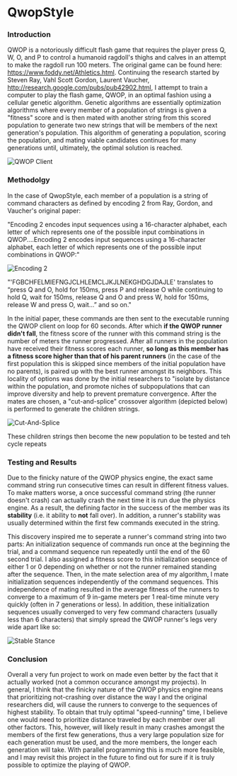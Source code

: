 # QwopStyle
### Introduction
QWOP is a notoriously difficult flash game that requires the player press Q, W, O, and P to control a humanoid ragdoll's thighs and calves in an attempt to make the ragdoll run 100 meters. The original game can be found here: https://www.foddy.net/Athletics.html.
Continuing the research started by Steven Ray, Vahl Scott Gordon, Laurent Vaucher, http://research.google.com/pubs/pub42902.html, I attempt to train a computer to play the flash game, QWOP, in an optimal fashion using a cellular genetic algorithm.
Genetic algorithms are essentially optimization algorithms where every member of a population of strings is given a "fitness" score and is then mated with another string from this scored population to generate two new strings that will be members of the next generation's population.
This algorithm of generating a population, scoring the population, and mating viable candidates continues for many generations until, ultimately, the optimal solution is reached.

![QWOP Client](https://s15.postimg.org/vqujjx9u3/Capture.png "QWOP Client")

### Methodolgy
In the case of QwopStyle, each member of a population is a string of command characters as defined by encoding 2 from Ray, Gordon, and Vaucher's original paper:

"Encoding 2 encodes input sequences using a 16-character alphabet, each letter of which represents one of the possible input combinations in QWOP....Encoding 2 encodes
input sequences using a 16-character alphabet, each letter of which represents one of the possible input combinations in QWOP:"

![Encoding 2](https://s17.postimg.org/b6lbbk5xr/Capture.png)

"'FGBCHFELMIEFNGJCLHLEMCLJKJLNEKGHDGJDAJLE'  translates to “press Q and O, hold for 150ms, press P and release O while continuing to hold Q, wait for 150ms, release Q and O and press W, hold for 150ms, release W and press O, wait…” and so on."

In the initial paper, these commands are then sent to the executable running the QWOP client on loop for 60 seconds. After which **if the QWOP runner didn't fall**, the fitness score of the runner with this command string is the number of meters the runner progressed.
After all runners in the population have received their fitness scores each runner, **so long as this member has a fitness score higher than that of his parent runners** (in the case of the first population this is skipped since members of the initial population have no parents), is paired up with the best runner amongst its neighbors.
This locality of options was done by the initial researchers to "isolate by distance within the population, and promote niches of subpopulations that can improve diversity and help to prevent premature convergence.
After the mates are chosen, a "cut-and-splice" crossover algorithm (depicted below) is performed to generate the children strings.

![Cut-And-Splice](https://upload.wikimedia.org/wikipedia/en/7/73/CutSpliceCrossover.png)

These children strings then become the new population to be tested and teh cycle repeats

### Testing and Results
Due to the finicky nature of the QWOP physics engine, the exact same command string run consecutive times can result in different fitness values. To make matters worse, a once successful command string (the runner doesn't crash) can actually crash the next time it is run due the physics engine.
As a result, the defining factor in the success of the member was its **stability** (i.e. it ability to **not** fall over).
In addition, a runner's stability was usually determined within the first few commands executed in the string.

This discovery inspired me to seperate a runner's command string into two parts: An initialization sequence of commands run once at the beginning the trial, and a command sequence run repeatedly until the end of the 60 second trial.
I also assigned a fitness score to this initialization sequence of either 1 or 0 depending on whether or not the runner remained standing after the sequence.
Then, in the mate selection area of my algorithm, I mate initialization sequences independently of the command sequences.
This independence of mating resulted in the average fitness of the runners to converge to a maximum of 9 in-game meters per 1 real-time minute very quickly (often in 7 generations or less).
In addition, these initialization sequences usually converged to very few command characters (usually less than 6 characters) that simply spread the QWOP runner's legs very wide apart like so:

![Stable Stance](https://s17.postimg.org/qk6d1x0n3/Capture.png)

### Conclusion
Overall a very fun project to work on made even better by the fact that it actually worked (not a common occurance amongst my projects).
In general, I think that the finicky nature of the QWOP physics engine means that prioritizing not-crashing over distance the way I and the original researchers did, will cause the runners to converge to the sequences of highest stability.
To obtain that truly optimal "speed-running" time, I believe one would need to prioritize distance traveled by each member over all other factors.
This, however, will likely result in many crashes amongst the members of the first few generations, thus a very large population size for each generation must be used, and the more members, the longer each generation will take.
With parallel programming this is much more feasible, and I may revisit this project in the future to find out for sure if it is truly possible to optimize the playing of QWOP.
